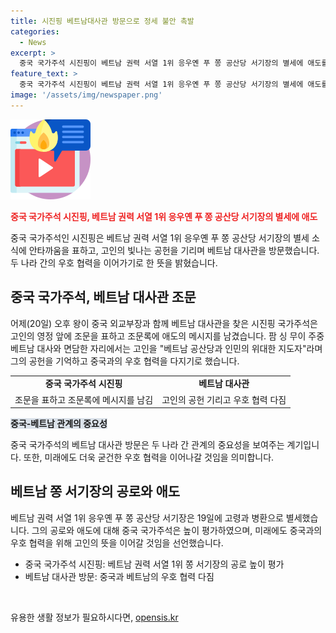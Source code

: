 ```yaml
---
title: 시진핑 베트남대사관 방문으로 정세 불안 촉발
categories:
  - News
excerpt: >
  중국 국가주석 시진핑이 베트남 권력 서열 1위 응우옌 푸 쫑 공산당 서기장의 별세에 애도를 표했습니다. 시 주석은 주중 베트남대사관을 방문해 고인의 영정 앞에 조문을 표하고, 고인이 양국 공산당과 국가관계 발전에 기여한 뛰어난 공헌을 기억할 것이라고 전했습니다. 또한, 베트남 대사는 중국과의 관계를 중시한 고인의 뜻을 이어가 중국과의 우호 협력을 베트남 외교정책의 최우선 과제로 삼을 것이라고 밝혔습니다. 쫑 서기장은 고령과 오랜 병환으로 80세를 일기로 별세했으며, 지난해 베트남을 국빈 방문한 시 주석과 갖은 회담에서 양국 간 운명공동체를 공동으로 선언한 적이 있습니다.
feature_text: >
  중국 국가주석 시진핑이 베트남 권력 서열 1위 응우옌 푸 쫑 공산당 서기장의 별세에 애도를 표했습니다. 시 주석은 주중 베트남대사관을 방문해 고인의 영정 앞에 조문을 표하고, 고인이 양국 공산당과 국가관계 발전에 기여한 뛰어난 공헌을 기억할 것이라고 전했습니다. 또한, 베트남 대사는 중국과의 관계를 중시한 고인의 뜻을 이어가 중국과의 우호 협력을 베트남 외교정책의 최우선 과제로 삼을 것이라고 밝혔습니다. 쫑 서기장은 고령과 오랜 병환으로 80세를 일기로 별세했으며, 지난해 베트남을 국빈 방문한 시 주석과 갖은 회담에서 양국 간 운명공동체를 공동으로 선언한 적이 있습니다.
image: '/assets/img/newspaper.png'
---
```


<p><img src="/assets/img/news.png" alt="rentncar 속보" /></p>

<p><b><span style="color: #ee2323;">중국 국가주석 시진핑, 베트남 권력 서열 1위 응우옌 푸 쫑 공산당 서기장의 별세에 애도</span></b></p>

<p data-ke-size="size16">중국 국가주석인 시진핑은 베트남 권력 서열 1위 응우옌 푸 쫑 공산당 서기장의 별세 소식에 안타까움을 표하고, 고인의 빛나는 공헌을 기리며 베트남 대사관을 방문했습니다. 두 나라 간의 우호 협력을 이어가기로 한 뜻을 밝혔습니다.</p>

<h2 data-ke-size="size26">중국 국가주석, 베트남 대사관 조문</h2>

<p data-ke-size="size16">어제(20일) 오후 왕이 중국 외교부장과 함께 베트남 대사관을 찾은 시진핑 국가주석은 고인의 영정 앞에 조문을 표하고 조문록에 애도의 메시지를 남겼습니다. 팜 싱 무이 주중 베트남 대사와 면담한 자리에서는 고인을 "베트남 공산당과 인민의 위대한 지도자"라며 그의 공헌을 기억하고 중국과의 우호 협력을 다지기로 했습니다.</p>

<table>
    <tr>
        <td style="text-align: center; height: 17px;"><b>중국 국가주석 시진핑</b></td>
        <td style="text-align: center; height: 17px;"><b>베트남 대사관</b></td>
    </tr>
    <tr>
        <td style="text-align: center;">조문을 표하고 조문록에 메시지를 남김</td>
        <td style="text-align: center;">고인의 공헌 기리고 우호 협력 다짐</td>
    </tr>
</table>

<p><b><span style="background-color: #21538527;">중국-베트남 관계의 중요성</span></b></p>

<p data-ke-size="size16">중국 국가주석의 베트남 대사관 방문은 두 나라 간 관계의 중요성을 보여주는 계기입니다. 또한, 미래에도 더욱 굳건한 우호 협력을 이어나갈 것임을 의미합니다.</p>

<h2 data-ke-size="size26">베트남 쫑 서기장의 공로와 애도</h2>

<p data-ke-size="size16">베트남 권력 서열 1위 응우옌 푸 쫑 공산당 서기장은 19일에 고령과 병환으로 별세했습니다. 그의 공로와 애도에 대해 중국 국가주석은 높이 평가하였으며, 미래에도 중국과의 우호 협력을 위해 고인의 뜻을 이어갈 것임을 선언했습니다.</p>

<ul>
    <li>중국 국가주석 시진핑: 베트남 권력 서열 1위 쫑 서기장의 공로 높이 평가</li>
    <li>베트남 대사관 방문: 중국과 베트남의 우호 협력 다짐</li>
</ul>

<p data-ke-size="size16">&nbsp;</p>
유용한 생활 정보가 필요하시다면, <a href="https://opensis.kr" rel="dofollow">opensis.kr</a>


